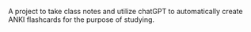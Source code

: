 A project to take class notes and utilize chatGPT to automatically create ANKI flashcards for the purpose of studying.

